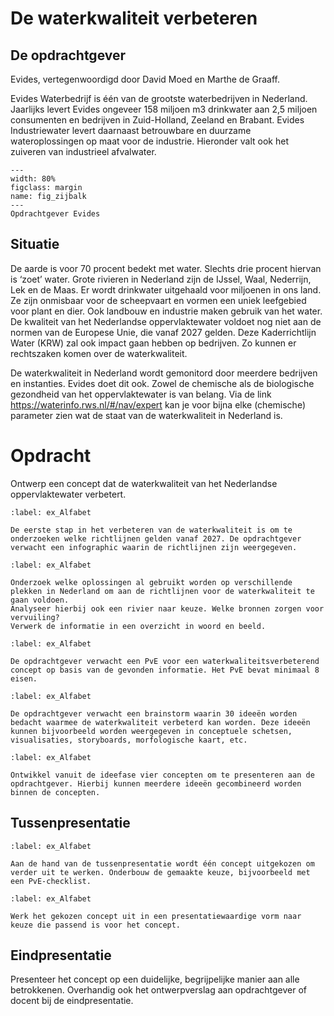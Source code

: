 # De waterkwaliteit verbeteren

## De opdrachtgever
Evides, vertegenwoordigd door David Moed en Marthe de Graaff.

Evides Waterbedrijf is één van de grootste waterbedrijven in Nederland. Jaarlijks levert Evides ongeveer 158 miljoen m3
 drinkwater aan 2,5 miljoen consumenten en bedrijven in Zuid-Holland, Zeeland en Brabant. Evides Industriewater levert daarnaast betrouwbare en duurzame wateroplossingen op maat voor de industrie. Hieronder valt ook het zuiveren van industrieel afvalwater.

```{figure} https://upload.wikimedia.org/wikipedia/commons/thumb/d/d6/Evides_NV_%E2%80%93_Logo.png/1920px-Evides_NV_%E2%80%93_Logo.png
---
width: 80%
figclass: margin
name: fig_zijbalk
---
Opdrachtgever Evides
```

## Situatie
De aarde is voor 70 procent bedekt met water. Slechts drie procent hiervan is ‘zoet’ water. Grote rivieren in Nederland zijn de IJssel, Waal, Nederrijn, Lek en de Maas. Er wordt  drinkwater uitgehaald voor miljoenen in ons land. Ze zijn onmisbaar voor de scheepvaart en vormen een uniek leefgebied voor plant en dier. Ook landbouw en industrie maken gebruik van het water.
De kwaliteit van het Nederlandse oppervlaktewater voldoet nog niet aan de normen van de Europese Unie, die vanaf 2027 gelden. Deze Kaderrichtlijn Water (KRW) zal ook impact gaan hebben op bedrijven. Zo kunnen er rechtszaken komen over de waterkwaliteit. 

De waterkwaliteit in Nederland wordt gemonitord door meerdere bedrijven en instanties. Evides doet dit ook. Zowel de chemische als de biologische gezondheid van het oppervlaktewater is van belang. Via de link https://waterinfo.rws.nl/#/nav/expert kan je voor bijna elke (chemische) parameter zien wat de staat van de waterkwaliteit in Nederland is.

# Opdracht

Ontwerp een concept dat de waterkwaliteit van het Nederlandse oppervlaktewater verbetert.
```{Gegevens verzamelen} 
:label: ex_Alfabet

De eerste stap in het verbeteren van de waterkwaliteit is om te onderzoeken welke richtlijnen gelden vanaf 2027. De opdrachtgever verwacht een infographic waarin de richtlijnen zijn weergegeven.  
```

```{exercise} Onderzoeken
:label: ex_Alfabet

Onderzoek welke oplossingen al gebruikt worden op verschillende plekken in Nederland om aan de richtlijnen voor de waterkwaliteit te gaan voldoen. 
Analyseer hierbij ook een rivier naar keuze. Welke bronnen zorgen voor vervuiling?  
Verwerk de informatie in een overzicht in woord en beeld.
```

```{exercise} Programma van Eisen
:label: ex_Alfabet

De opdrachtgever verwacht een PvE voor een waterkwaliteitsverbeterend concept op basis van de gevonden informatie. Het PvE bevat minimaal 8 eisen.
```

```{exercise} Ideefase
:label: ex_Alfabet

De opdrachtgever verwacht een brainstorm waarin 30 ideeën worden bedacht waarmee de waterkwaliteit verbeterd kan worden. Deze ideeën kunnen bijvoorbeeld worden weergegeven in conceptuele schetsen, visualisaties, storyboards, morfologische kaart, etc.
```

```{exercise} Conceptfase
:label: ex_Alfabet

Ontwikkel vanuit de ideefase vier concepten om te presenteren aan de opdrachtgever. Hierbij kunnen meerdere ideeën gecombineerd worden binnen de concepten.
```

## Tussenpresentatie

```{exercise} Keuze concept
:label: ex_Alfabet

Aan de hand van de tussenpresentatie wordt één concept uitgekozen om verder uit te werken. Onderbouw de gemaakte keuze, bijvoorbeeld met een PvE-checklist.
```

```{exercise} Definitief concept
:label: ex_Alfabet

Werk het gekozen concept uit in een presentatiewaardige vorm naar keuze die passend is voor het concept.
```

## Eindpresentatie 
Presenteer het concept op een duidelijke, begrijpelijke manier aan alle betrokkenen. Overhandig ook het ontwerpverslag aan opdrachtgever of docent bij de eindpresentatie.


